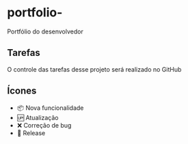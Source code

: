 # portfolio-

Portfólio do desenvolvedor

## Tarefas

O controle das tarefas desse projeto será realizado no GitHub

## Ícones

- :package: Nova funcionalidade
- :up: Atualização
- :x: Correção de bug
- :checkered_flag: Release